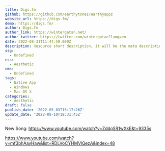 ```yaml
---
title: Digs.fm
github: https://github.com/earthytonez/earthyappz
website_url: https://digs.fm/
demo: https://digs.fm/
author: Digs.fm
author_link: https://wintergatan.net/
author_twitter: https://twitter.com/wintergatan?lang=en
date: 2022-08-31T11:44:50.000Z
description: Resource short description, it will be the meta description for the theme also.
ssg:
  - Undefined
css:
  - Aesthetic
cms:
  - Undefined
tags:
  - Native App
  - Windows
  - Mac OS X
categories:
  - Aesthetic
draft: false
publish_date: '2022-05-03T15:17:26Z'
update_date: '2022-08-10T18:31:45Z'
---
```



New Song: https://www.youtube.com/watch?v=ZddqSR1wXkE&t=9335s

https://www.youtube.com/watch?v=mf3bhAayHaw&list=RDLVoCYHMVlQezA&index=48
